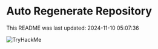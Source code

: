 # Auto Regenerate Repository

This README was last updated: 2024-11-10 05:07:36

 ![TryHackMe](https://tryhackme.com/badge/533634)